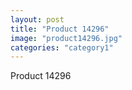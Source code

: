 ```yaml
---
layout: post
title: "Product 14296"
image: "product14296.jpg"
categories: "category1"
---
```

Product 14296
